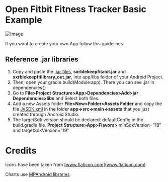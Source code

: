 # Open Fitbit Fitness Tracker Basic Example

![Image](https://github.com/daniel-android-app-examples/open-fitbit-fitness-tracker-basicexample/blob/master/app/src/main/res/drawable/braceletv1.png)

If you want to create your own App follow this guidelines.

## Reference .jar libraries
1. Copy and paste the [.jar files](https://github.com/daniel-android-app-examples/open-fitbit-fitness-tracker-basicexample/tree/master/app/libs),
 **sxrblekeepfitaidl.jar** and **sxrblekeepfitlibrary_out.jar**, into app/libs folder of your Android Project.
2. Then, open your gradle.build(Module:app). There you can see .jar in dependencies{}
3. Go to **File>Project** **Structure>App>Dependencies>Add>jar** **Dependencies>libs** and Select both files.
4. Add a new Assets folder **File>New>Folder>Assets Folder** and copy the file [JySDK.xml](https://github.com/daniel-android-app-examples/open-fitbit-fitness-tracker-basicexample/tree/master/app/src/main/assets) 
in the folder **app->src->main->assets** that you just created through Android Studio.
5. The targetSdk version should be declared: defaultConfig in the build.gradle file. **Project Structure>App>Flavors>** minSdkVersion="18" and targetSdkVersion="19"

# Credits
Icons have been taken from [www.flaticon.com](www.flaticon.com)

Charts use [MPAndroid libraries](https://github.com/PhilJay/MPAndroidChart)
